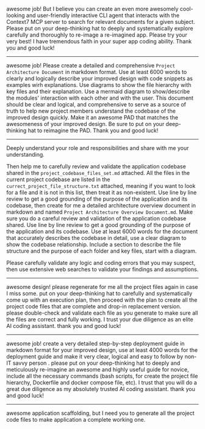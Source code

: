 awesome job! But I believe you can create an even more awesomely cool-looking and user-friendly interactive CLI agent that interacts with the Context7 MCP server to search for relevant documents for a given subject. Please put on your deep-thinking hat to deeply and systematically explore carefully and thoroughly to re-image a re-imagined app. Please try your very best! I have tremendous faith in your super app coding ability. Thank you and good luck!

---
awesome job! Please create a detailed and comprehensive `Project Architecture Document` in markdown format. Use at least 6000 words to clearly and logically describe your improved design with code snippets as examples wirh explanations. Use diagrams to show the file hierarchy with key files and their explanation. Use a mermaid diagram to show/describe the modules' interaction with each other and with the user. This document should be clear and logical, and comprehensive to serve as a source of truth to help new project members understand the codebase of the improved design quickly. Make it an awesome PAD that matches the awesomeness of your improved design. Be sure to put on your deep-thinking hat to reimagine the PAD. Thank you and good luck!

---
Deeply understand your role and responsibilities and share with me your understanding.

Then help me to carefully review and validate the application codebase shared in the `project_codebase_files_set.md` attached. All the files in the current project codebase are listed in the `currect_project_file_structure.txt` attached, meaning if you want to look for a file and it is not in this list, then treat it as non-existent. Use line by line review to get a good grounding of the purpose of the application and its codebase, then create for me a detailed architecture overview document in markdown and named `Project Architecture Overview Document.md`. Make sure you do a careful review and validation of the application codebase shared. Use line by line review to get a good grounding of the purpose of the application and its codebase. Use at least 6000 words for the document that accurately describes the codebase in detail, use a clear diagram to show the codebase relationship. Include a section to describe the file structure and the purpose of each folder and key files, start with a diagram.

Please carefully validate any logic and coding errors that you may suspect, then use extensive web searches to validate your findings and assumptions.

---
awesome design! please regenerate for me all the project files again in case I miss some. put on your deep-thinking hat to carefully and systematically come up with an execution plan, then proceed with the plan to create all the project code files that are complete and drop-in replacement version. please double-check and validate each file as you generate to make sure all the files are correct and fully working. I trust your due diligence as an elite AI coding assistant. thank you and good luck! 

---
awesome job! create a very detailed step-by-step deployment guide in markdown format for your improved design, use at least 4000 words for the deployment guide and make it very clear, logical and easy to follow by non-IT savvy person . please put on your deep-thinking hat to deeply and meticulously re-imagine an awesome and highly useful guide for novice, include all the necessary commands (bash scripts, for create the project file hierarchy, Dockerfile and docker compose file, etc). I trust that you will do a great due diligence as my absolutely trusted AI coding assistant. thank you and good luck!

---
awesome application scaffolding, but I need you to generate all the project code files to make application a complete working one. 

